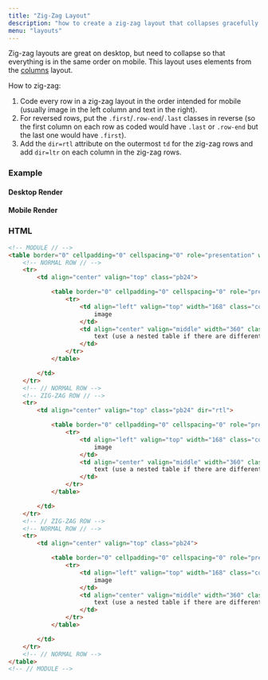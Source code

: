 ```yaml
---
title: "Zig-Zag Layout"
description: "how to create a zig-zag layout that collapses gracefully on mobile"
menu: "layouts"
---
```


Zig-zag layouts are great on desktop, but need to collapse so that everything is in the same order on mobile. This layout uses elements from the [columns](../columns) layout.

How to zig-zag:

1. Code every row in a zig-zag layout in the order intended for mobile (usually image in the left column and text in the right).
2. For reversed rows, put the `.first`/`.row-end`/`.last` classes in reverse (so the first column on each row as coded would have `.last` or `.row-end` but the last one would have `.first`).
3. Add the `dir=rtl` attribute on the outermost `td` for the zig-zag rows and add `dir=ltr` on each column in the zig-zag rows.

### Example
#### Desktop Render
<div class="example">
	<zig-zag></zig-zag>
</div>

#### Mobile Render
<div class="example">
	<zig-zag-mobile></zig-zag-mobile>
</div>

### HTML
```html
<!-- MODULE // -->
<table border="0" cellpadding="0" cellspacing="0" role="presentation" width="100%">
	<!-- NORMAL ROW // -->
	<tr>
		<td align="center" valign="top" class="pb24">

			<table border="0" cellpadding="0" cellspacing="0" role="presentation" width="100%">
				<tr>
					<td align="left" valign="top" width="168" class="col first collapse">
						image
					</td>
					<td align="center" valign="middle" width="360" class="col row-end collapse">
						text (use a nested table if there are different styles of text)
					</td>
				</tr>
			</table>

		</td>
	</tr>
	<!-- // NORMAL ROW -->
	<!-- ZIG-ZAG ROW // -->
	<tr>
		<td align="center" valign="top" class="pb24" dir="rtl">

			<table border="0" cellpadding="0" cellspacing="0" role="presentation" width="100%">
				<tr>
					<td align="left" valign="top" width="168" class="col row-end collapse" dir="ltr">
						image
					</td>
					<td align="center" valign="middle" width="360" class="col first collapse" dir="ltr">
						text (use a nested table if there are different styles of text)
					</td>
				</tr>
			</table>

		</td>
	</tr>
	<!-- // ZIG-ZAG ROW -->
	<!-- NORMAL ROW // -->
	<tr>
		<td align="center" valign="top" class="pb24">

			<table border="0" cellpadding="0" cellspacing="0" role="presentation" width="100%">
				<tr>
					<td align="left" valign="top" width="168" class="col first collapse">
						image
					</td>
					<td align="center" valign="middle" width="360" class="col last collapse">
						text (use a nested table if there are different styles of text)
					</td>
				</tr>
			</table>

		</td>
	</tr>
	<!-- // NORMAL ROW -->
</table>
<!-- // MODULE -->

```

<script>
class ZigZagLayout extends HTMLElement {
	get template() {
		let t = document.createElement("template");
		t.innerHTML = `
<head>
	<meta http-equiv="Content-Type" content="text/html; charset=UTF-8" />
	<meta name="viewport" content="width=device-width, initial-scale=1.0"/>
		 <style>
			 @import url( '/css/email/eds.css' )
		 </style>
</head>
<body>
	<center>
		<!-- BODY TABLE // -->
		<table border="0" cellpadding="0" cellspacing="0" role="presentation" height="100%" width="100%" id="body-table">
			<tr>
				<td align="center" valign="top" id="body-cell">
					<!-- MAIN TABLE // -->
					<table border="0" cellpadding="0" cellspacing="0" role="presentation" width="600" id="email-table">
					<tr>
						<td align="center" valign="top" width="100%" class="card bg-white">

							<table border="0" cellpadding="0" cellspacing="0" role="presentation" width="100%">
								<tr>
									<td align="center" valign="top" class="pb16">
										<img src="https://media.mcclatchy.com/email-assets/global/icons/star-dark.png" width="40" alt="star icon" />
									</td>
								</tr>
								<tr>
									<td align="center" valign="top" class="pb8 h2">
										Exclusive Content
									</td>
								</tr>
								<tr>
									<td align="center" valign="top" class="pb24 p">
										The eEdition offers exclusive content not available in print.
									</td>
								</tr>
								<tr>
									<td align="center" valign="top" class="pb24">

										<table border="0" cellpadding="0" cellspacing="0" role="presentation" width="100%">
											<tr>
												<td align="left" valign="top" width="168" class="col first collapse">
													<img src="https://media.mcclatchy.com/email-assets/global/welcome-series/ipad-extra-extra.png" width="168" alt="Extra Extra section" />
												</td>
												<td align="center" valign="middle" width="360" class="col row-end collapse">

													<table border="0" cellpadding="0" cellspacing="0" role="presentation" width="100%">
														<tr>
															<td align="left" valign="top" class="pb8">
																<img src="https://media.mcclatchy.com/email-assets/global/icons/bullhorn-dark.png" width="24" alt="bullhorn icon" />
															</td>
														</tr>
														<tr>
															<td align="left" valign="top" class="pb8 h3">
																Extra Extra
															</td>
														</tr>
														<tr>
															<td align="left" valign="top" class="small">
																The best and most interesting stories from around the nation and world are showcased, featuring the latest in news, politics, entertainment, health, faith and more.
															</td>
														</tr>
													</table>

												</td>
											</tr>
										</table>

									</td>
								</tr>
								<tr>
									<td align="center" valign="top" class="pb24" dir="rtl">

										<table border="0" cellpadding="0" cellspacing="0" role="presentation" width="100%">
											<tr>
												<td align="left" valign="top" width="168" class="col row-end collapse" dir="ltr">
													<img src="https://media.mcclatchy.com/email-assets/global/welcome-series/ipad-sportsxtra.png" width="168" alt="SportsXtra section" />
												</td>
												<td align="center" valign="middle" width="360" class="col first collapse" dir="ltr">

													<table border="0" cellpadding="0" cellspacing="0" role="presentation" width="100%">
														<tr>
															<td align="left" valign="top" class="pb8">
																<img src="https://media.mcclatchy.com/email-assets/global/icons/pennant-dark.png" width="24" alt="pennant icon" />
															</td>
														</tr>
														<tr>
															<td align="left" valign="top" class="pb8 h3">
																SportsXtra
															</td>
														</tr>
														<tr>
															<td align="left" valign="top" class="small">
																Want the latest sports news from around the country? SportsXtra offers highlights and recaps, as well as analysis and commentary that go beyond the game.
															</td>
														</tr>
													</table>

												</td>
											</tr>
										</table>

									</td>
								</tr>
								<tr>
									<td align="center" valign="top" class="">

										<table border="0" cellpadding="0" cellspacing="0" role="presentation" width="100%">
											<tr>
												<td align="left" valign="top" width="168" class="col first collapse">
													<img src="https://media.mcclatchy.com/email-assets/global/welcome-series/ipad-money-markets.png" width="168" alt="Money &amp; Markets section" />
												</td>
												<td align="center" valign="middle" width="360" class="col last collapse">

													<table border="0" cellpadding="0" cellspacing="0" role="presentation" width="100%">
														<tr>
															<td align="left" valign="top" class="pb8">
																<img src="https://media.mcclatchy.com/email-assets/global/icons/money-bill-wave-dark.png" width="24" alt="dollar bill icon" />
															</td>
														</tr>
														<tr>
															<td align="left" valign="top" class="pb8 h3">
																Money &amp; Markets
															</td>
														</tr>
														<tr>
															<td align="left" valign="top" class="small">
																View key stats on market happenings that affect you and your money. Explore performance of mutual funds, commodities, interest rates and more.
															</td>
														</tr>
													</table>

												</td>
											</tr>
										</table>

									</td>
								</tr>
							</table>

						</td>
					</tr>
					</table>
					<!-- // MAIN TABLE -->
				</td>
			</tr>
		</table>
		<!-- // BODY TABLE -->
	</center>
</body>
		`;
		return t;   
	}
	constructor() {
		super();
	}
	connectedCallback() {
		let clone = this.template.content.cloneNode(true);
		this.attachShadow({ mode: "open" });
		this.shadowRoot.appendChild(clone);
	}
} // end Class
customElements.define("zig-zag", ZigZagLayout);


class ZigZagMobile extends HTMLElement {
	get template() {
		let t = document.createElement("template");
		t.innerHTML = `
<head>
	<meta http-equiv="Content-Type" content="text/html; charset=UTF-8" />
	<meta name="viewport" content="width=device-width, initial-scale=1.0"/>
		 <style>
			 @import url( '/css/email/eds.css' )
		 </style>
		 <style type="text/css">
		 .fake-mobile #email-table {
			height: auto !important;
			max-width: 375px !important;
			width: 100% !important;
		}
		.fake-mobile .collapse {
			display: block !important;
			width: 100% !important;
			direction: ltr !important;
		}
		.fake-mobile img {
			max-width: 100% !important;
		}
		.fake-mobile .center-mobile {
			text-align: center !important;
		}
		.fake-mobile .center-mobile img {
			margin: 0 auto !important;
		}
		.fake-mobile .col {
			padding-left: 0 !important;
			padding-right: 0 !important;
			padding-bottom: 24px !important;
		}
		.fake-mobile .last {
			padding-bottom: 0 !important;
		}
		</style>
</head>
<body>
	<center>
		<!-- BODY TABLE // -->
		<table border="0" cellpadding="0" cellspacing="0" role="presentation" height="100%" width="100%" id="body-table" class="fake-mobile">
			<tr>
				<td align="center" valign="top" id="body-cell">
					<!-- MAIN TABLE // -->
					<table border="0" cellpadding="0" cellspacing="0" role="presentation" width="600" id="email-table">
					<tr>
						<td align="center" valign="top" width="100%" class="card bg-white">

							<table border="0" cellpadding="0" cellspacing="0" role="presentation" width="100%">
								<tr>
									<td align="center" valign="top" class="pb16">
										<img src="https://media.mcclatchy.com/email-assets/global/icons/star-dark.png" width="40" alt="star icon" />
									</td>
								</tr>
								<tr>
									<td align="center" valign="top" class="pb8 h2">
										Exclusive Content
									</td>
								</tr>
								<tr>
									<td align="center" valign="top" class="pb24 p">
										The eEdition offers exclusive content not available in print.
									</td>
								</tr>
								<tr>
									<td align="center" valign="top" class="pb24">

										<table border="0" cellpadding="0" cellspacing="0" role="presentation" width="100%">
											<tr>
												<td align="left" valign="top" width="168" class="col first collapse">
													<img src="https://media.mcclatchy.com/email-assets/global/welcome-series/ipad-extra-extra.png" width="168" alt="Extra Extra section" />
												</td>
												<td align="center" valign="middle" width="360" class="col row-end collapse">

													<table border="0" cellpadding="0" cellspacing="0" role="presentation" width="100%">
														<tr>
															<td align="left" valign="top" class="pb8">
																<img src="https://media.mcclatchy.com/email-assets/global/icons/bullhorn-dark.png" width="24" alt="bullhorn icon" />
															</td>
														</tr>
														<tr>
															<td align="left" valign="top" class="pb8 h3">
																Extra Extra
															</td>
														</tr>
														<tr>
															<td align="left" valign="top" class="small">
																The best and most interesting stories from around the nation and world are showcased, featuring the latest in news, politics, entertainment, health, faith and more.
															</td>
														</tr>
													</table>

												</td>
											</tr>
										</table>

									</td>
								</tr>
								<tr>
									<td align="center" valign="top" class="pb24" dir="rtl">

										<table border="0" cellpadding="0" cellspacing="0" role="presentation" width="100%">
											<tr>
												<td align="left" valign="top" width="168" class="col row-end collapse" dir="ltr">
													<img src="https://media.mcclatchy.com/email-assets/global/welcome-series/ipad-sportsxtra.png" width="168" alt="SportsXtra section" />
												</td>
												<td align="center" valign="middle" width="360" class="col first collapse" dir="ltr">

													<table border="0" cellpadding="0" cellspacing="0" role="presentation" width="100%">
														<tr>
															<td align="left" valign="top" class="pb8">
																<img src="https://media.mcclatchy.com/email-assets/global/icons/pennant-dark.png" width="24" alt="pennant icon" />
															</td>
														</tr>
														<tr>
															<td align="left" valign="top" class="pb8 h3">
																SportsXtra
															</td>
														</tr>
														<tr>
															<td align="left" valign="top" class="small">
																Want the latest sports news from around the country? SportsXtra offers highlights and recaps, as well as analysis and commentary that go beyond the game.
															</td>
														</tr>
													</table>

												</td>
											</tr>
										</table>

									</td>
								</tr>
								<tr>
									<td align="center" valign="top" class="">

										<table border="0" cellpadding="0" cellspacing="0" role="presentation" width="100%">
											<tr>
												<td align="left" valign="top" width="168" class="col first collapse">
													<img src="https://media.mcclatchy.com/email-assets/global/welcome-series/ipad-money-markets.png" width="168" alt="Money &amp; Markets section" />
												</td>
												<td align="center" valign="middle" width="360" class="col last collapse">

													<table border="0" cellpadding="0" cellspacing="0" role="presentation" width="100%">
														<tr>
															<td align="left" valign="top" class="pb8">
																<img src="https://media.mcclatchy.com/email-assets/global/icons/money-bill-wave-dark.png" width="24" alt="dollar bill icon" />
															</td>
														</tr>
														<tr>
															<td align="left" valign="top" class="pb8 h3">
																Money &amp; Markets
															</td>
														</tr>
														<tr>
															<td align="left" valign="top" class="small">
																View key stats on market happenings that affect you and your money. Explore performance of mutual funds, commodities, interest rates and more.
															</td>
														</tr>
													</table>

												</td>
											</tr>
										</table>

									</td>
								</tr>
							</table>

						</td>
					</tr>
					</table>
					<!-- // MAIN TABLE -->
				</td>
			</tr>
		</table>
		<!-- // BODY TABLE -->
	</center>
</body>
		`;
		return t;   
	}
	constructor() {
		super();
	}
	connectedCallback() {
		let clone = this.template.content.cloneNode(true);
		this.attachShadow({ mode: "open" });
		this.shadowRoot.appendChild(clone);
	}
} // end Class
customElements.define("zig-zag-mobile", ZigZagMobile);
</script>
